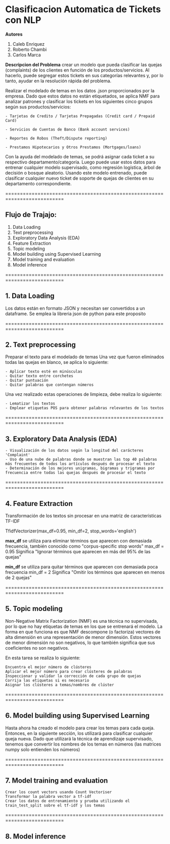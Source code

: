# Clasificacion Automatica de Tickets con NLP

**Autores**
1. Caleb Enriquez
2. Roberto Chambi
3. Carlos Marca



**Descripcion del Problema**
crear un modelo que pueda clasificar las quejas (complaints) de los clientes en función de los productos/servicios. Al hacerlo, puede segregar estos tickets en sus categorías relevantes y, por lo tanto, ayudar en la resolución rápida del problema.

Realizar el modelado de temas en los datos .json proporcionados por la empresa. Dado que estos datos no están etiquetados, se aplica NMF para analizar patrones y clasificar los tickets en los siguientes cinco grupos según sus productos/servicios:

    - Tarjetas de Credito / Tarjetas Prepagadas (Credit card / Prepaid Card)

    - Servicios de Cuentas de Banco (Bank account services)

    - Reportes de Robos (Theft/Dispute reporting)

    - Prestamos Hipotecarios y Otros Prestamos (Mortgages/loans)


Con la ayuda del modelado de temas, se podrá asignar cada ticket a su respectivo departamento/categoría. Luego puede usar estos datos para entrenar cualquier modelo supervisado, como regresión logística, árbol de decisión o bosque aleatorio. Usando este modelo entrenado, puede clasificar cualquier nuevo ticket de soporte de quejas de clientes en su departamento correspondiente.



==========================================================================


## Flujo de Trajajo:

1.	Data Loading
2.	Text preprocessing
3.	Exploratory Data Analysis (EDA)
4.	Feature Extraction
5.	Topic modeling
6.	Model building using Supervised Learning
7.	Model training and evaluation
8.	Model inference


==========================================================================


## 1. Data Loading


Los datos están en formato JSON y necesitan ser convertidos a un dataframe. Se emplea la libreria json de python para este proposito


==========================================================================


## 2.	Text preprocessing


Preparar el texto para el modelado de temas
Una vez que fueron eliminados todas las quejas en blanco, se aplica lo siguiente:

    - Aplicar texto esté en minúsculas
    - Quitar texto entre corchetes
    - Quitar puntuación
    - Quitar palabras que contengan números

Una vez realizado estas operaciones de limpieza, debe realiza lo siguiente:

    - Lematizar los textos
    - Emplear etiquetas POS para obtener palabras relevantes de los textos


==========================================================================


## 3.	Exploratory Data Analysis (EDA)

    - Visualización de los datos según la longitud del carácteres 'Complaint'
    - Uso de una nube de palabras donde se muestran las top 40 palabras más frecuentes de todos los artículos después de procesar el texto
    - Determinación de los mejores unigramas, bigramas y trigramas por frecuencia entre todas las quejas después de procesar el texto


==========================================================================


## 4.	Feature Extraction

Transformación de los textos sin procesar en una matriz de características TF-IDF

TfidfVectorizer(max_df=0.95, min_df=2, stop_words='english')

**max_df** se utiliza para eliminar términos que aparecen con demasiada frecuencia, también conocido como "corpus-specific stop words"
max_df = 0.95 Significa "Ignorar términos que aparecen en más del 95% de las quejas"

**min_df** se utiliza para quitar términos que aparecen con demasiada poca frecuencia
min_df = 2 Significa "Omitir los términos que aparecen en menos de 2 quejas"


==========================================================================


## 5.	Topic modeling

Non-Negative Matrix Factorization (NMF) es una técnica no supervisada, por lo que no hay etiquetas de temas en los que se entrenará el modelo. La forma en que funciona es que NMF descompone (o factoriza) vectores de alta dimensión en una representación de menor dimensión. Estos vectores de menor dimensión no son negativos, lo que también significa que sus coeficientes no son negativos.


En esta tarea se realiza lo siguiente:

	Encuentra el mejor número de clústeres
	Aplicar el mejor número para crear clústeres de palabras
	Inspeccionar y validar la corrección de cada grupo de quejas
	Corrija las etiquetas si es necesario
	Asignar los clústeres a temas/nombres de clúster

==========================================================================


## 6.	Model building using Supervised Learning

Hasta ahora ha creado el modelo para crear los temas para cada queja. Entonces, en la siguiente sección, los utilizará para clasificar cualquier queja nueva.
Dado que utilizará la técnica de aprendizaje supervisado, tenemos que convertir los nombres de los temas en números (las matrices numpy solo entienden los números)

==========================================================================


## 7.	Model training and evaluation

	Crear los count vectors usando Count Vectoriser
	Transformar la palabra vector a tf-idf
	Crear los datos de entrenamiento y prueba utilizando el train_test_split sobre el tf-idf y los temas
	
	
==========================================================================


## 8.	Model inference

